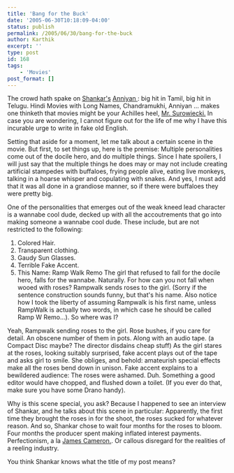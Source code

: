 ```yaml
---
title: 'Bang for the Buck'
date: '2005-06-30T10:18:09-04:00'
status: publish
permalink: /2005/06/30/bang-for-the-buck
author: Karthik
excerpt: ''
type: post
id: 168
tags:
    - 'Movies'
post_format: []
---
```

The crowd hath spake on [Shankar's](http://www.imdb.com/name/nm0788171/) [Anniyan ](http://www.anniyan.com/): big hit in Tamil, big hit in Telugu. Hindi Movies with Long Names, Chandramukhi, Anniyan … makes one thinketh that movies might be your Achilles heel, [Mr. Surowiecki.](https://stochastica.net/2005/06/22/intelligence-in-numbers/) In case you are wondering, I cannot figure out for the life of me why I have this incurable urge to write in fake old English.

Setting that aside for a moment, let me talk about a certain scene in the movie. But first, to set things up, here is the premise: Multiple personalities come out of the docile hero, and do multiple things. Since I hate spoilers, I will just say that the multiple things he does may or may not include creating artificial stampedes with buffaloes, frying people alive, eating live monkeys, talking in a hoarse whisper and copulating with snakes. And yes, I must add that it was all done in a grandiose manner, so if there were buffaloes they were pretty big.

One of the personalities that emerges out of the weak kneed lead character is a wannabe cool dude, decked up with all the accoutrements that go into making someone a wannabe cool dude. These include, but are not restricted to the following:

1. Colored Hair.  
2. Transparent clothing.  
3. Gaudy Sun Glasses.  
4. Terrible Fake Accent.  
5. This Name: Ramp Walk Remo 
The girl that refused to fall for the docile hero, falls for the wannabe. Naturally. For how can you not fall when wooed with roses? Rampwalk sends roses to the girl. (Sorry if the sentence construction sounds funny, but that's his name. Also notice how I took the liberty of assuming Rampwalk is his first name, unless RampWalk is actually two words, in which case he should be called Ramp W Remo…). So where was I?

Yeah, Rampwalk sending roses to the girl. Rose bushes, if you care for detail. An obscene number of them in pots. Along with an audio tape. (a Compact Disc maybe? The director disdains cheap stuff) As the girl stares at the roses, looking suitably surprised, fake accent plays out of the tape and asks girl to smile. She obliges, and behold: amateurish special effects make all the roses bend down in unison. Fake accent explains to a bewildered audience: The roses were ashamed. Duh. Something a good editor would have chopped, and flushed down a toilet. (If you ever do that, make sure you have some Drano handy).

Why is this scene special, you ask? Because I happened to see an interview of Shankar, and he talks about this scene in particular: Apparently, the first time they brought the roses in for the shoot, the roses sucked for whatever reason. And so, Shankar chose to wait four months for the roses to bloom. Four months the producer spent making inflated interest payments. Perfectionism, a la [James Cameron.](http://www.imdb.com/title/tt0120338/trivia). Or callous disregard for the realities of a reeling industry.

You think Shankar knows what the title of my post means?
